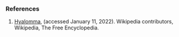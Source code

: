 ### References

1. [Hyalomma](https://en.wikipedia.org/w/index.php?title=Hyalomma&oldid=1061635715), (accessed January 11, 2022). Wikipedia contributors, Wikipedia, The Free Encyclopedia.

